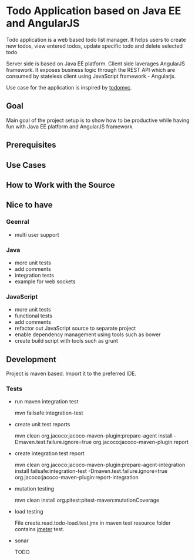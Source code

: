Todo Application based on Java EE and AngularJS
===============================================


Todo application is a web based todo list manager. It helps users to create new todos, 
view entered todos, update specific todo and delete selected todo. 

Server side is based on Java EE platform. Client side laverages AngularJS framework. 
It exposes business logic through the REST API which are consumed by stateless client using JavaScript framework - Angularjs.     

Use case for the application is inspired by [todomvc](http://todomvc.com/).

## Goal
Main goal of the project setup is to show how to be productive while having fun with Java EE platform and AngularJS framework.

## Prerequisites

## Use Cases

## How to Work with the Source

## Nice to have

### Geenral
- multi user support

### Java
- more unit tests
- add comments
- integration tests
- example for web sockets

### JavaScript
- more unit tests
- functional tests
- add comments
- refactor out JavaScript source to separate project
- enable dependency management using tools such as bower
- create build script with tools such as grunt

## Development

Project is maven based. Import it to the preferred IDE. 

### Tests

* run maven integration test

    mvn failsafe:integration-test

* create unit test reports 

    mvn clean org.jacoco:jacoco-maven-plugin:prepare-agent install -Dmaven.test.failure.ignore=true org.jacoco:jacoco-maven-plugin:report

* create integration test report

    mvn clean org.jacoco:jacoco-maven-plugin:prepare-agent-integration install failsafe:integration-test -Dmaven.test.failure.ignore=true org.jacoco:jacoco-maven-plugin:report-integration

* mutation testing

    mvn clean install org.pitest:pitest-maven:mutationCoverage

* load testing

   File create.read.todo-load.test.jmx in maven test resource folder contains [jmeter](http://jmeter.apache.org) test.  

* sonar

   TODO

